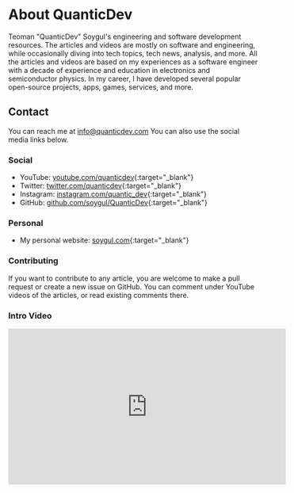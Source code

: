 # About QuanticDev
Teoman "QuanticDev" Soygul's engineering and software development resources. The articles and videos are mostly on software and engineering, while occasionally diving into tech topics, tech news, analysis, and more. All the articles and videos are based on my experiences as a software engineer with a decade of experience and education in electronics and semiconductor physics. In my career, I have developed several popular open-source projects, apps, games, services, and more.

## Contact
You can reach me at [info@quanticdev.com](mailto:info@quanticdev.com)
You can also use the social media links below.

### Social
* YouTube: [youtube.com/quanticdev](https://www.youtube.com/quanticdev){:target="_blank"}
* Twitter: [twitter.com/quanticdev](https://twitter.com/quanticdev){:target="_blank"}
* Instagram: [instagram.com/quantic_dev](https://www.instagram.com/quantic_dev){:target="_blank"}
* GitHub: [github.com/soygul/QuanticDev](https://github.com/soygul/QuanticDev){:target="_blank"}

### Personal
* My personal website: [soygul.com](https://soygul.com){:target="_blank"}

### Contributing
If you want to contribute to any article, you are welcome to make a pull request or create a new issue on GitHub. You can comment under YouTube videos of the articles, or read existing comments there.

### Intro Video
<p><iframe width="560" height="315" src="https://www.youtube.com/embed/7CC8d-AbQv8" frameborder="0" allow="accelerometer; autoplay; encrypted-media; gyroscope; picture-in-picture" allowfullscreen></iframe></p>
